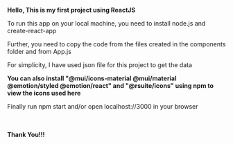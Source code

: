 <strong>Hello, This is my first project using ReactJS</strong>
<p>To run this app on your local machine, you need to install node.js and create-react-app</p>
<p>Further, you need to copy the code from the files created in the components folder and from App.js</p>
<p>For simplicity, I have used json file for this project to get the data</p>
<strong>You can also install "@mui/icons-material @mui/material @emotion/styled @emotion/react" and "@rsuite/icons" using npm to view the icons used here</strong>
<p>Finally run npm start and/or open localhost://3000 in your browser</p>

<br/><br/>
<strong>Thank You!!!</strong>
